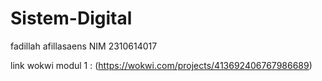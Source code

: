 # Sistem-Digital
fadillah afillasaens NIM 2310614017

link wokwi modul 1 : (https://wokwi.com/projects/413692406767986689)

